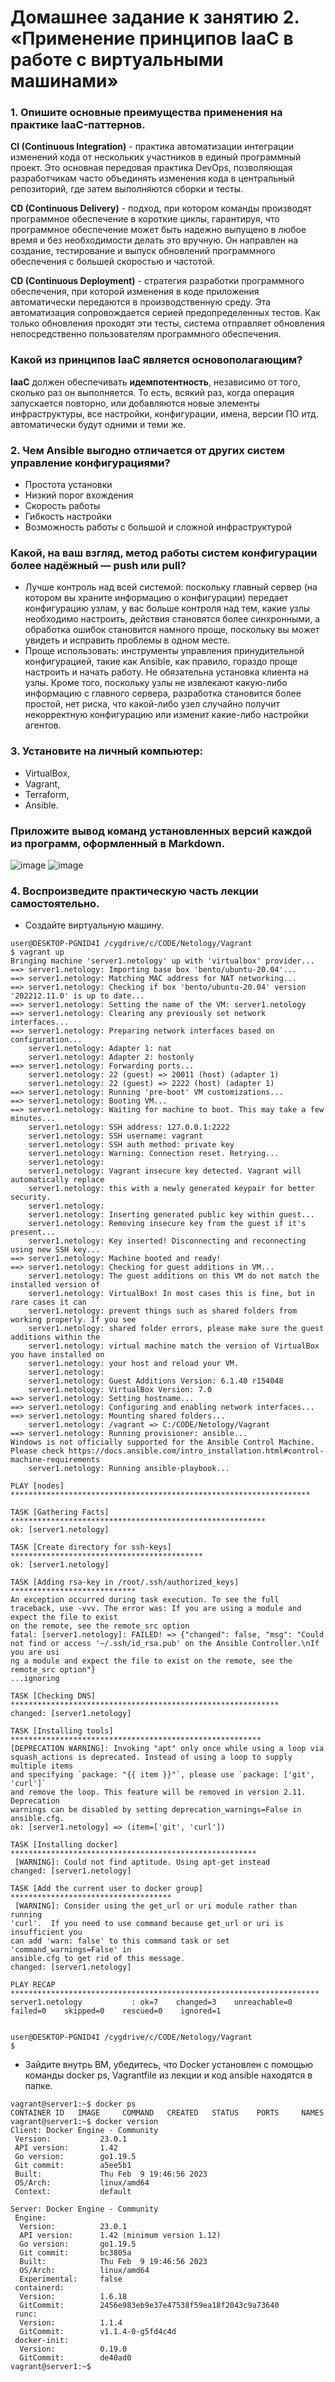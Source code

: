 # Домашнее задание к занятию 2. «Применение принципов IaaC в работе с виртуальными машинами»


### 1. Опишите основные преимущества применения на практике IaaC-паттернов.

**CI (Continuous Integration)** - практика автоматизации интеграции изменений кода от нескольких участников в единый программный проект.
Это основная передовая практика DevOps, позволяющая разработчикам часто объединять
изменения кода в центральный репозиторий, где затем выполняются сборки и тесты.

**CD (Continuous Delivery)** - подход, при котором команды производят программное обеспечение в короткие циклы,
гарантируя, что программное обеспечение может быть надежно выпущено в любое время и
без необходимости делать это вручную. Он направлен на создание, тестирование и выпуск обновлений
программного обеспечения с большей скоростью и частотой.

**CD (Continuous Deployment)** - стратегия разработки программного обеспечения, при которой изменения в коде приложения
автоматически передаются в производственную среду. Эта автоматизация сопровождается серией предопределенных тестов.
Как только обновления проходят эти тесты, система отправляет обновления непосредственно пользователям программного обеспечения.

### Какой из принципов IaaC является основополагающим?
**IaaC** должен обеспечивать **идемпотентность**, независимо от того, сколько раз он выполняется.
То есть, всякий раз, когда операция запускается повторно, или добавляются новые элементы инфраструктуры,
все настройки, конфигурации, имена, версии ПО итд. автоматически будут одними и теми же.


### 2. Чем Ansible выгодно отличается от других систем управление конфигурациями?
- Простота установки
- Низкий порог вхождения
- Скорость работы
- Гибкость настройки
- Возможность работы с большой и сложной инфраструктурой

### Какой, на ваш взгляд, метод работы систем конфигурации более надёжный — push или pull?

- Лучше контроль над всей системой: поскольку главный сервер (на котором вы храните информацию о конфигурации) передает конфигурацию узлам,
у вас больше контроля над тем, какие узлы необходимо настроить, действия становятся более синхронными,
а обработка ошибок становится намного проще, поскольку вы может увидеть и исправить проблемы в одном месте.
- Проще использовать: инструменты управления принудительной конфигурацией, такие как Ansible, как правило, гораздо проще настроить и начать работу.
Не обязательна установка клиента на узлы. Кроме того, поскольку узлы не извлекают какую-либо информацию с главного сервера,
разработка становится более простой, нет риска, что какой-либо узел случайно получит некорректную конфигурацию или изменит какие-либо настройки агентов.

### 3. Установите на личный компьютер:
- VirtualBox,
- Vagrant,
- Terraform,
- Ansible.
### Приложите вывод команд установленных версий каждой из программ, оформленный в Markdown.

![image](Capture10.PNG)
![image](Capture11.PNG)

### 4. Воспроизведите практическую часть лекции самостоятельно.
- Создайте виртуальную машину.
```
user@DESKTOP-PGNID4I /cygdrive/c/CODE/Netology/Vagrant
$ vagrant up
Bringing machine 'server1.netology' up with 'virtualbox' provider...
==> server1.netology: Importing base box 'bento/ubuntu-20.04'...
==> server1.netology: Matching MAC address for NAT networking...
==> server1.netology: Checking if box 'bento/ubuntu-20.04' version '202212.11.0' is up to date...
==> server1.netology: Setting the name of the VM: server1.netology
==> server1.netology: Clearing any previously set network interfaces...
==> server1.netology: Preparing network interfaces based on configuration...
    server1.netology: Adapter 1: nat
    server1.netology: Adapter 2: hostonly
==> server1.netology: Forwarding ports...
    server1.netology: 22 (guest) => 20011 (host) (adapter 1)
    server1.netology: 22 (guest) => 2222 (host) (adapter 1)
==> server1.netology: Running 'pre-boot' VM customizations...
==> server1.netology: Booting VM...
==> server1.netology: Waiting for machine to boot. This may take a few minutes...
    server1.netology: SSH address: 127.0.0.1:2222
    server1.netology: SSH username: vagrant
    server1.netology: SSH auth method: private key
    server1.netology: Warning: Connection reset. Retrying...
    server1.netology:
    server1.netology: Vagrant insecure key detected. Vagrant will automatically replace
    server1.netology: this with a newly generated keypair for better security.
    server1.netology:
    server1.netology: Inserting generated public key within guest...
    server1.netology: Removing insecure key from the guest if it's present...
    server1.netology: Key inserted! Disconnecting and reconnecting using new SSH key...
==> server1.netology: Machine booted and ready!
==> server1.netology: Checking for guest additions in VM...
    server1.netology: The guest additions on this VM do not match the installed version of
    server1.netology: VirtualBox! In most cases this is fine, but in rare cases it can
    server1.netology: prevent things such as shared folders from working properly. If you see
    server1.netology: shared folder errors, please make sure the guest additions within the
    server1.netology: virtual machine match the version of VirtualBox you have installed on
    server1.netology: your host and reload your VM.
    server1.netology:
    server1.netology: Guest Additions Version: 6.1.40 r154048
    server1.netology: VirtualBox Version: 7.0
==> server1.netology: Setting hostname...
==> server1.netology: Configuring and enabling network interfaces...
==> server1.netology: Mounting shared folders...
    server1.netology: /vagrant => C:/CODE/Netology/Vagrant
==> server1.netology: Running provisioner: ansible...
Windows is not officially supported for the Ansible Control Machine.
Please check https://docs.ansible.com/intro_installation.html#control-machine-requirements
    server1.netology: Running ansible-playbook...

PLAY [nodes] *******************************************************************

TASK [Gathering Facts] *********************************************************
ok: [server1.netology]

TASK [Create directory for ssh-keys] *******************************************
ok: [server1.netology]

TASK [Adding rsa-key in /root/.ssh/authorized_keys] ****************************
An exception occurred during task execution. To see the full traceback, use -vvv. The error was: If you are using a module and expect the file to exist
on the remote, see the remote_src option
fatal: [server1.netology]: FAILED! => {"changed": false, "msg": "Could not find or access '~/.ssh/id_rsa.pub' on the Ansible Controller.\nIf you are usi
ng a module and expect the file to exist on the remote, see the remote_src option"}
...ignoring

TASK [Checking DNS] ************************************************************
changed: [server1.netology]

TASK [Installing tools] ********************************************************
[DEPRECATION WARNING]: Invoking "apt" only once while using a loop via
squash_actions is deprecated. Instead of using a loop to supply multiple items
and specifying `package: "{{ item }}"`, please use `package: ['git', 'curl']`
and remove the loop. This feature will be removed in version 2.11. Deprecation
warnings can be disabled by setting deprecation_warnings=False in ansible.cfg.
ok: [server1.netology] => (item=['git', 'curl'])

TASK [Installing docker] *******************************************************
 [WARNING]: Could not find aptitude. Using apt-get instead
changed: [server1.netology]

TASK [Add the current user to docker group] ************************************
 [WARNING]: Consider using the get_url or uri module rather than running
'curl'.  If you need to use command because get_url or uri is insufficient you
can add 'warn: false' to this command task or set 'command_warnings=False' in
ansible.cfg to get rid of this message.
changed: [server1.netology]

PLAY RECAP *********************************************************************
server1.netology           : ok=7    changed=3    unreachable=0    failed=0    skipped=0    rescued=0    ignored=1


user@DESKTOP-PGNID4I /cygdrive/c/CODE/Netology/Vagrant
$
```
- Зайдите внутрь ВМ, убедитесь, что Docker установлен с помощью команды docker ps, Vagrantfile из лекции и код ansible находятся в папке.
```
vagrant@server1:~$ docker ps
CONTAINER ID   IMAGE     COMMAND   CREATED   STATUS    PORTS     NAMES
vagrant@server1:~$ docker version
Client: Docker Engine - Community
 Version:           23.0.1
 API version:       1.42
 Go version:        go1.19.5
 Git commit:        a5ee5b1
 Built:             Thu Feb  9 19:46:56 2023
 OS/Arch:           linux/amd64
 Context:           default

Server: Docker Engine - Community
 Engine:
  Version:          23.0.1
  API version:      1.42 (minimum version 1.12)
  Go version:       go1.19.5
  Git commit:       bc3805a
  Built:            Thu Feb  9 19:46:56 2023
  OS/Arch:          linux/amd64
  Experimental:     false
 containerd:
  Version:          1.6.18
  GitCommit:        2456e983eb9e37e47538f59ea18f2043c9a73640
 runc:
  Version:          1.1.4
  GitCommit:        v1.1.4-0-g5fd4c4d
 docker-init:
  Version:          0.19.0
  GitCommit:        de40ad0
vagrant@server1:~$
```

